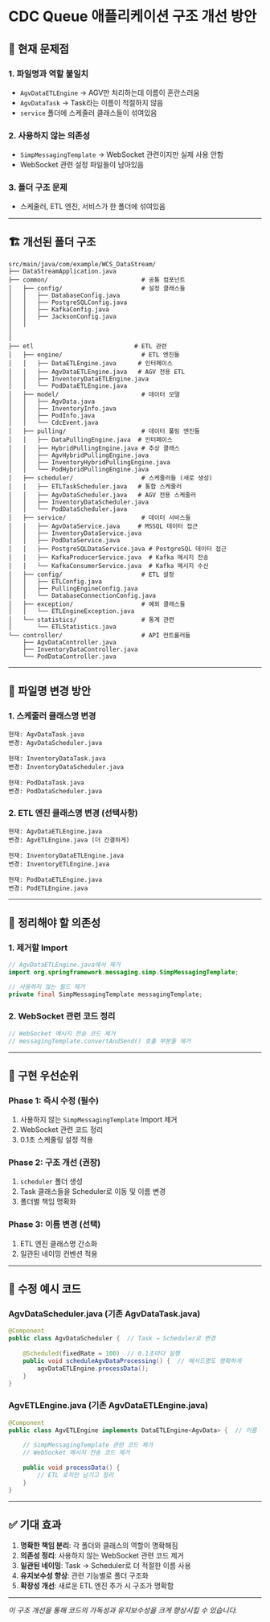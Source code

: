 # CDC Queue 애플리케이션 구조 개선 방안

## 🚨 **현재 문제점**

### 1. 파일명과 역할 불일치
- `AgvDataETLEngine` → AGV만 처리하는데 이름이 혼란스러움
- `AgvDataTask` → Task라는 이름이 적절하지 않음
- `service` 폴더에 스케줄러 클래스들이 섞여있음

### 2. 사용하지 않는 의존성
- `SimpMessagingTemplate` → WebSocket 관련이지만 실제 사용 안함
- WebSocket 관련 설정 파일들이 남아있음

### 3. 폴더 구조 문제
- 스케줄러, ETL 엔진, 서비스가 한 폴더에 섞여있음

---

## 🏗️ **개선된 폴더 구조**

```
src/main/java/com/example/WCS_DataStream/
├── DataStreamApplication.java
├── common/                          # 공통 컴포넌트
│   ├── config/                      # 설정 클래스들
│   │   ├── DatabaseConfig.java
│   │   ├── PostgreSQLConfig.java
│   │   ├── KafkaConfig.java
│   │   ├── JacksonConfig.java
│   │   
│  
│       
├── etl                            # ETL 관련
│   ├── engine/                      # ETL 엔진들
│   │   ├── DataETLEngine.java      # 인터페이스
│   │   ├── AgvDataETLEngine.java   # AGV 전용 ETL
│   │   ├── InventoryDataETLEngine.java
│   │   └── PodDataETLEngine.java
│   ├── model/                       # 데이터 모델
│   │   ├── AgvData.java
│   │   ├── InventoryInfo.java
│   │   ├── PodInfo.java
│   │   └── CdcEvent.java
│   ├── pulling/                     # 데이터 풀링 엔진들
│   │   ├── DataPullingEngine.java  # 인터페이스
│   │   ├── HybridPullingEngine.java # 추상 클래스
│   │   ├── AgvHybridPullingEngine.java
│   │   ├── InventoryHybridPullingEngine.java
│   │   └── PodHybridPullingEngine.java
│   ├── scheduler/                   # 스케줄러들 (새로 생성)
│   │   ├── ETLTaskScheduler.java   # 통합 스케줄러
│   │   ├── AgvDataScheduler.java   # AGV 전용 스케줄러
│   │   ├── InventoryDataScheduler.java
│   │   └── PodDataScheduler.java
│   ├── service/                     # 데이터 서비스들
│   │   ├── AgvDataService.java     # MSSQL 데이터 접근
│   │   ├── InventoryDataService.java
│   │   ├── PodDataService.java
│   │   ├── PostgreSQLDataService.java # PostgreSQL 데이터 접근
│   │   ├── KafkaProducerService.java  # Kafka 메시지 전송
│   │   └── KafkaConsumerService.java  # Kafka 메시지 수신
│   ├── config/                      # ETL 설정
│   │   ├── ETLConfig.java
│   │   ├── PullingEngineConfig.java
│   │   └── DatabaseConnectionConfig.java
│   ├── exception/                   # 예외 클래스들
│   │   └── ETLEngineException.java
│   └── statistics/                  # 통계 관련
│       └── ETLStatistics.java
└── controller/                      # API 컨트롤러들
    ├── AgvDataController.java
    ├── InventoryDataController.java
    └── PodDataController.java
```

---

## 🔄 **파일명 변경 방안**

### 1. 스케줄러 클래스명 변경
```
현재: AgvDataTask.java
변경: AgvDataScheduler.java

현재: InventoryDataTask.java  
변경: InventoryDataScheduler.java

현재: PodDataTask.java
변경: PodDataScheduler.java
```

### 2. ETL 엔진 클래스명 변경 (선택사항)
```
현재: AgvDataETLEngine.java
변경: AgvETLEngine.java (더 간결하게)

현재: InventoryDataETLEngine.java
변경: InventoryETLEngine.java

현재: PodDataETLEngine.java  
변경: PodETLEngine.java
```

---

## 🧹 **정리해야 할 의존성**

### 1. 제거할 Import
```java
// AgvDataETLEngine.java에서 제거
import org.springframework.messaging.simp.SimpMessagingTemplate;

// 사용하지 않는 필드 제거
private final SimpMessagingTemplate messagingTemplate;
```

### 2. WebSocket 관련 코드 정리
```java
// WebSocket 메시지 전송 코드 제거
// messagingTemplate.convertAndSend() 호출 부분들 제거
```

---

## 🚀 **구현 우선순위**

### **Phase 1: 즉시 수정 (필수)**
1. 사용하지 않는 `SimpMessagingTemplate` Import 제거
2. WebSocket 관련 코드 정리
3. 0.1초 스케줄링 설정 적용

### **Phase 2: 구조 개선 (권장)**
1. `scheduler` 폴더 생성
2. Task 클래스들을 Scheduler로 이동 및 이름 변경
3. 폴더별 책임 명확화

### **Phase 3: 이름 변경 (선택)**
1. ETL 엔진 클래스명 간소화
2. 일관된 네이밍 컨벤션 적용

---

## 📝 **수정 예시 코드**

### **AgvDataScheduler.java (기존 AgvDataTask.java)**
```java
@Component
public class AgvDataScheduler {  // Task → Scheduler로 변경
    
    @Scheduled(fixedRate = 100)  // 0.1초마다 실행
    public void scheduleAgvDataProcessing() {  // 메서드명도 명확하게
        agvDataETLEngine.processData();
    }
}
```

### **AgvETLEngine.java (기존 AgvDataETLEngine.java)**
```java
@Component
public class AgvETLEngine implements DataETLEngine<AgvData> {  // 이름 간소화
    
    // SimpMessagingTemplate 관련 코드 제거
    // WebSocket 메시지 전송 코드 제거
    
    public void processData() {
        // ETL 로직만 남기고 정리
    }
}
```

---

## ✅ **기대 효과**

1. **명확한 책임 분리**: 각 폴더와 클래스의 역할이 명확해짐
2. **의존성 정리**: 사용하지 않는 WebSocket 관련 코드 제거
3. **일관된 네이밍**: Task → Scheduler로 더 적절한 이름 사용
4. **유지보수성 향상**: 관련 기능별로 폴더 구조화
5. **확장성 개선**: 새로운 ETL 엔진 추가 시 구조가 명확함

---

*이 구조 개선을 통해 코드의 가독성과 유지보수성을 크게 향상시킬 수 있습니다.* 